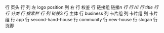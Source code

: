 行 页头
    行 
        列 左
            logo
            position
        列 右
            行 权鉴
            行 链接组
                链接*n
    行
        行 h1
        行 title
    行
        行 分类
        行 搜索栏
    行
        列
            链接*3
行 主体
    行 business
        列 卡片组
        列 卡片组
        列 卡片组
    行 app
    行 second-hand-house
    行 community
    行 new-house
    行 slogan
行 页脚